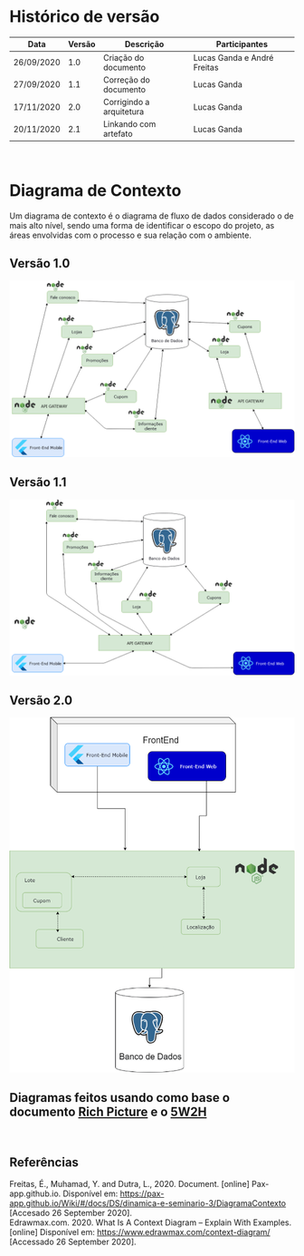 # Histórico de versão


| Data       | Versão | Descrição                                          | Participantes                                                                   |
| ---------- | ------ | -------------------------------------------------- | ------------------------------------------------------------------------------- |
| 26/09/2020 | 1.0    | Criação do documento | Lucas Ganda e André Freitas|
| 27/09/2020 | 1.1    | Correção do documento | Lucas Ganda |
| 17/11/2020 | 2.0    | Corrigindo a arquitetura | Lucas Ganda |
| 20/11/2020 | 2.1    | Linkando com artefato | Lucas Ganda |

<br/>

# Diagrama de Contexto

Um diagrama de contexto é o diagrama de fluxo de dados considerado o de mais alto nível, sendo uma forma de identificar o escopo do projeto, as áreas envolvidas com o processo e sua relação com o ambiente.


## Versão 1.0
![d1](./images/diagrama_contexto.png)

## Versão 1.1
![d2](./images/diagrama_contexto2.png)

## Versão 2.0
![d3](./images/diagrama_contexto3.png)

## Diagramas feitos usando como base o documento [Rich Picture](rich_picture.md) e o  [5W2H](5W2H.md)
</br>

## Referências
Freitas, É., Muhamad, Y. and Dutra, L., 2020. Document. [online] Pax-app.github.io. Disponível em: <https://pax-app.github.io/Wiki/#/docs/DS/dinamica-e-seminario-3/DiagramaContexto> [Accesado 26 September 2020].
<br/>
Edrawmax.com. 2020. What Is A Context Diagram – Explain With Examples. [online] Disponível em: <https://www.edrawmax.com/context-diagram/> [Accessado 26 September 2020].